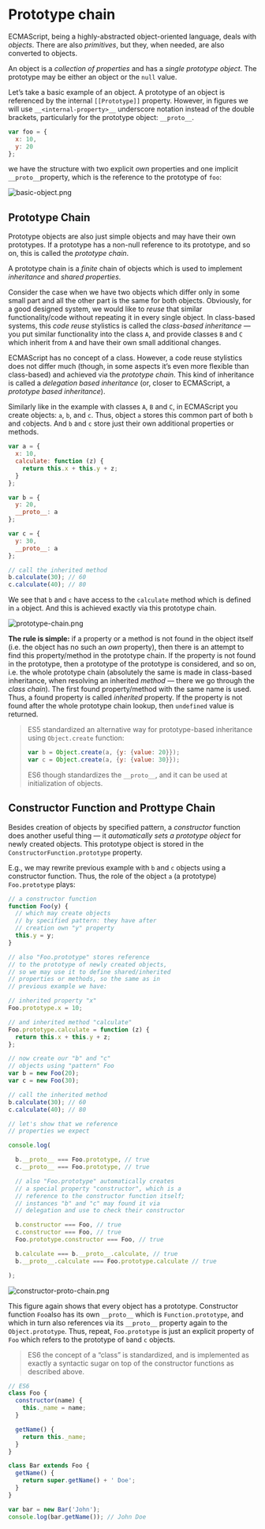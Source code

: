 # Prototype chain

ECMAScript, being a highly-abstracted object-oriented language, deals with *objects*. There are also *primitives*, but they, when needed, are also converted to objects.

An object is a *collection of properties* and has a *single prototype object*. The prototype may be either an object or the `null` value.

Let’s take a basic example of an object. A prototype of an object is referenced by the internal `[[Prototype]]` property. However, in figures we will use `__<internal-property>__` underscore notation instead of the double brackets, particularly for the prototype object: `__proto__`.

```js
var foo = {
  x: 10,
  y: 20
};
```

we have the structure with two explicit *own* properties and one implicit `__proto__`property, which is the reference to the prototype of `foo`:

![basic-object.png](assets/basic-object.png)

## Prototype Chain

Prototype objects are also just simple objects and may have their own prototypes. If a prototype has a non-null reference to its prototype, and so on, this is called the *prototype chain*.

A prototype chain is a *finite* chain of objects which is used to implement *inheritance* and *shared properties*.

Consider the case when we have two objects which differ only in some small part and all the other part is the same for both objects. Obviously, for a good designed system, we would like to *reuse* that similar functionality/code without repeating it in every single object. In class-based systems, this *code reuse* stylistics is called the *class-based inheritance* — you put similar functionality into the class `A`, and provide classes `B` and `C` which inherit from `A` and have their own small additional changes.

ECMAScript has no concept of a class. However, a code reuse stylistics does not differ much (though, in some aspects it’s even more flexible than class-based) and achieved via the *prototype chain*. This kind of inheritance is called a *delegation based inheritance* (or, closer to ECMAScript, a *prototype based inheritance*).

Similarly like in the example with classes `A`, `B` and `C`, in ECMAScript you create objects: `a`, `b`, and `c`. Thus, object `a` stores this common part of both `b` and `c`objects. And `b` and `c` store just their own additional properties or methods.

```js
var a = {
  x: 10,
  calculate: function (z) {
    return this.x + this.y + z;
  }
};

var b = {
  y: 20,
  __proto__: a
};

var c = {
  y: 30,
  __proto__: a
};

// call the inherited method
b.calculate(30); // 60
c.calculate(40); // 80
```

We see that `b` and `c` have access to the `calculate` method which is defined in `a` object. And this is achieved exactly via this prototype chain.

![prototype-chain.png](assets/prototype-chain.png)

**The rule is simple:** if a property or a method is not found in the object itself (i.e. the object has no such an *own* property), then there is an attempt to find this property/method in the prototype chain. If the property is not found in the prototype, then a prototype of the prototype is considered, and so on, i.e. the whole prototype chain (absolutely the same is made in class-based inheritance, when resolving an inherited *method* — there we go through the *class chain*). The first found property/method with the same name is used. Thus, a found property is called *inherited* property. If the property is not found after the whole prototype chain lookup, then `undefined` value is returned.

>ES5 standardized an alternative way for prototype-based inheritance using `Object.create` function:
>
>```js
>var b = Object.create(a, {y: {value: 20}});
>var c = Object.create(a, {y: {value: 30}});
>```
>
>ES6 though standardizes the `__proto__`, and it can be used at initialization of objects.

## Constructor Function and Prottype Chain

Besides creation of objects by specified pattern, a *constructor* function does another useful thing — it *automatically sets a prototype object* for newly created objects. This prototype object is stored in the `ConstructorFunction.prototype` property.

E.g., we may rewrite previous example with `b` and `c` objects using a constructor function. Thus, the role of the object `a` (a prototype) `Foo.prototype` plays:

```js
// a constructor function
function Foo(y) {
  // which may create objects
  // by specified pattern: they have after
  // creation own "y" property
  this.y = y;
}

// also "Foo.prototype" stores reference
// to the prototype of newly created objects,
// so we may use it to define shared/inherited
// properties or methods, so the same as in
// previous example we have:

// inherited property "x"
Foo.prototype.x = 10;

// and inherited method "calculate"
Foo.prototype.calculate = function (z) {
  return this.x + this.y + z;
};

// now create our "b" and "c"
// objects using "pattern" Foo
var b = new Foo(20);
var c = new Foo(30);

// call the inherited method
b.calculate(30); // 60
c.calculate(40); // 80

// let's show that we reference
// properties we expect

console.log(

  b.__proto__ === Foo.prototype, // true
  c.__proto__ === Foo.prototype, // true

  // also "Foo.prototype" automatically creates
  // a special property "constructor", which is a
  // reference to the constructor function itself;
  // instances "b" and "c" may found it via
  // delegation and use to check their constructor

  b.constructor === Foo, // true
  c.constructor === Foo, // true
  Foo.prototype.constructor === Foo, // true

  b.calculate === b.__proto__.calculate, // true
  b.__proto__.calculate === Foo.prototype.calculate // true

);
```

![constructor-proto-chain.png](assets/constructor-proto-chain.png)

This figure again shows that every object has a prototype. Constructor function `Foo`also has its own `__proto__` which is `Function.prototype`, and which in turn also references via its `__proto__` property again to the `Object.prototype`. Thus, repeat, `Foo.prototype` is just an explicit property of `Foo` which refers to the prototype of `b`and `c` objects.

> ES6 the concept of a “class” is standardized, and is implemented as exactly a syntactic sugar on top of the constructor functions as described above.

```js
// ES6
class Foo {
  constructor(name) {
    this._name = name;
  }

  getName() {
    return this._name;
  }
}

class Bar extends Foo {
  getName() {
    return super.getName() + ' Doe';
  }
}

var bar = new Bar('John');
console.log(bar.getName()); // John Doe
```
